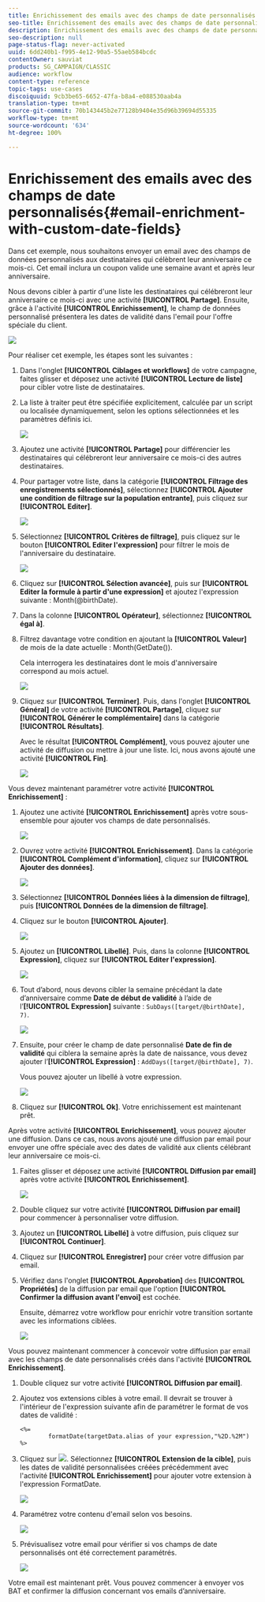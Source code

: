 ```yaml
---
title: Enrichissement des emails avec des champs de date personnalisés
seo-title: Enrichissement des emails avec des champs de date personnalisés
description: Enrichissement des emails avec des champs de date personnalisés
seo-description: null
page-status-flag: never-activated
uuid: 6dd240b1-f995-4e12-90a5-55aeb584bcdc
contentOwner: sauviat
products: SG_CAMPAIGN/CLASSIC
audience: workflow
content-type: reference
topic-tags: use-cases
discoiquuid: 9cb3be65-6652-47fa-b8a4-e088530aab4a
translation-type: tm+mt
source-git-commit: 70b143445b2e77128b9404e35d96b39694d55335
workflow-type: tm+mt
source-wordcount: '634'
ht-degree: 100%

---
```



# Enrichissement des emails avec des champs de date personnalisés{#email-enrichment-with-custom-date-fields}

Dans cet exemple, nous souhaitons envoyer un email avec des champs de données personnalisés aux destinataires qui célèbrent leur anniversaire ce mois-ci. Cet email inclura un coupon valide une semaine avant et après leur anniversaire.

Nous devons cibler à partir d&#39;une liste les destinataires qui célébreront leur anniversaire ce mois-ci avec une activité **[!UICONTROL Partage]**. Ensuite, grâce à l&#39;activité **[!UICONTROL Enrichissement]**, le champ de données personnalisé présentera les dates de validité dans l&#39;email pour l&#39;offre spéciale du client.

![](assets/uc_enrichment.png)

Pour réaliser cet exemple, les étapes sont les suivantes :

1. Dans l&#39;onglet **[!UICONTROL Ciblages et workflows]** de votre campagne, faites glisser et déposez une activité **[!UICONTROL Lecture de liste]** pour cibler votre liste de destinataires.
1. La liste à traiter peut être spécifiée explicitement, calculée par un script ou localisée dynamiquement, selon les options sélectionnées et les paramètres définis ici.

   ![](assets/uc_enrichment_1.png)

1. Ajoutez une activité **[!UICONTROL Partage]** pour différencier les destinataires qui célébreront leur anniversaire ce mois-ci des autres destinataires.
1. Pour partager votre liste, dans la catégorie **[!UICONTROL Filtrage des enregistrements sélectionnés]**, sélectionnez **[!UICONTROL Ajouter une condition de filtrage sur la population entrante]**, puis cliquez sur **[!UICONTROL Editer]**.

   ![](assets/uc_enrichment_2.png)

1. Sélectionnez **[!UICONTROL Critères de filtrage]**, puis cliquez sur le bouton **[!UICONTROL Editer l&#39;expression]** pour filtrer le mois de l&#39;anniversaire du destinataire.

   ![](assets/uc_enrichment_3.png)

1. Cliquez sur **[!UICONTROL Sélection avancée]**, puis sur **[!UICONTROL Editer la formule à partir d&#39;une expression]** et ajoutez l&#39;expression suivante : Month(@birthDate).
1. Dans la colonne **[!UICONTROL Opérateur]**, sélectionnez **[!UICONTROL égal à]**.
1. Filtrez davantage votre condition en ajoutant la **[!UICONTROL Valeur]** de mois de la date actuelle : Month(GetDate()).

   Cela interrogera les destinataires dont le mois d&#39;anniversaire correspond au mois actuel.

   ![](assets/uc_enrichment_4.png)

1. Cliquez sur **[!UICONTROL Terminer]**. Puis, dans l&#39;onglet **[!UICONTROL Général]** de votre activité **[!UICONTROL Partage]**, cliquez sur **[!UICONTROL Générer le complémentaire]** dans la catégorie **[!UICONTROL Résultats]**.

   Avec le résultat **[!UICONTROL Complément]**, vous pouvez ajouter une activité de diffusion ou mettre à jour une liste. Ici, nous avons ajouté une activité **[!UICONTROL Fin]**.

   ![](assets/uc_enrichment_6.png)

Vous devez maintenant paramétrer votre activité **[!UICONTROL Enrichissement]** :

1. Ajoutez une activité **[!UICONTROL Enrichissement]** après votre sous-ensemble pour ajouter vos champs de date personnalisés.

   ![](assets/uc_enrichment_7.png)

1. Ouvrez votre activité **[!UICONTROL Enrichissement]**. Dans la catégorie **[!UICONTROL Complément d&#39;information]**, cliquez sur **[!UICONTROL Ajouter des données]**.

   ![](assets/uc_enrichment_8.png)

1. Sélectionnez **[!UICONTROL Données liées à la dimension de filtrage]**, puis **[!UICONTROL Données de la dimension de filtrage]**.
1. Cliquez sur le bouton **[!UICONTROL Ajouter]**.

   ![](assets/uc_enrichment_9.png)

1. Ajoutez un **[!UICONTROL Libellé]**. Puis, dans la colonne **[!UICONTROL Expression]**, cliquez sur **[!UICONTROL Editer l&#39;expression]**.

   ![](assets/uc_enrichment_10.png)

1. Tout d’abord, nous devons cibler la semaine précédant la date d’anniversaire comme **Date de début de validité** à l’aide de l’**[!UICONTROL Expression]** suivante : `SubDays([target/@birthDate], 7)`.

   ![](assets/uc_enrichment_11.png)

1. Ensuite, pour créer le champ de date personnalisé **Date de fin de validité** qui ciblera la semaine après la date de naissance, vous devez ajouter l’**[!UICONTROL Expression]** : `AddDays([target/@birthDate], 7)`.

   Vous pouvez ajouter un libellé à votre expression.

   ![](assets/uc_enrichment_12.png)

1. Cliquez sur **[!UICONTROL Ok]**. Votre enrichissement est maintenant prêt.

Après votre activité **[!UICONTROL Enrichissement]**, vous pouvez ajouter une diffusion. Dans ce cas, nous avons ajouté une diffusion par email pour envoyer une offre spéciale avec des dates de validité aux clients célébrant leur anniversaire ce mois-ci.

1. Faites glisser et déposez une activité **[!UICONTROL Diffusion par email]** après votre activité **[!UICONTROL Enrichissement]**.

   ![](assets/uc_enrichment_15.png)

1. Double cliquez sur votre activité **[!UICONTROL Diffusion par email]** pour commencer à personnaliser votre diffusion.
1. Ajoutez un **[!UICONTROL Libellé]** à votre diffusion, puis cliquez sur **[!UICONTROL Continuer]**.
1. Cliquez sur **[!UICONTROL Enregistrer]** pour créer votre diffusion par email.
1. Vérifiez dans l&#39;onglet **[!UICONTROL Approbation]** des **[!UICONTROL Propriétés]** de la diffusion par email que l&#39;option **[!UICONTROL Confirmer la diffusion avant l&#39;envoi]** est cochée.

   Ensuite, démarrez votre workflow pour enrichir votre transition sortante avec les informations ciblées.

   ![](assets/uc_enrichment_18.png)

Vous pouvez maintenant commencer à concevoir votre diffusion par email avec les champs de date personnalisés créés dans l&#39;activité **[!UICONTROL Enrichissement]**.

1. Double cliquez sur votre activité **[!UICONTROL Diffusion par email]**.
1. Ajoutez vos extensions cibles à votre email. Il devrait se trouver à l&#39;intérieur de l&#39;expression suivante afin de paramétrer le format de vos dates de validité :

   ```
   <%=
           formatDate(targetData.alias of your expression,"%2D.%2M")  %>
   ```

1. Cliquez sur ![](assets/uc_enrichment_16.png). Sélectionnez **[!UICONTROL Extension de la cible]**, puis les dates de validité personnalisées créées précédemment avec l&#39;activité **[!UICONTROL Enrichissement]** pour ajouter votre extension à l&#39;expression FormatDate.

   ![](assets/uc_enrichment_19.png)

1. Paramétrez votre contenu d&#39;email selon vos besoins.

   ![](assets/uc_enrichment_17.png)

1. Prévisualisez votre email pour vérifier si vos champs de date personnalisés ont été correctement paramétrés.

   ![](assets/uc_enrichment_20.png)

Votre email est maintenant prêt. Vous pouvez commencer à envoyer vos BAT et confirmer la diffusion concernant vos emails d’anniversaire.
